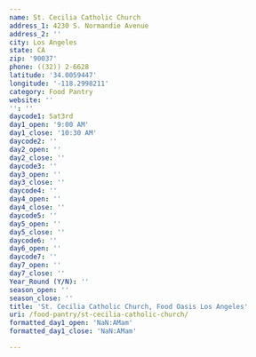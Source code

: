 ```yaml
---
name: St. Cecilia Catholic Church
address_1: 4230 S. Normandie Avenue
address_2: ''
city: Los Angeles
state: CA
zip: '90037'
phone: ((32)) 2-6628
latitude: '34.0059447'
longitude: '-118.2998211'
category: Food Pantry
website: ''
'': ''
daycode1: Sat3rd
day1_open: '9:00 AM'
day1_close: '10:30 AM'
daycode2: ''
day2_open: ''
day2_close: ''
daycode3: ''
day3_open: ''
day3_close: ''
daycode4: ''
day4_open: ''
day4_close: ''
daycode5: ''
day5_open: ''
day5_close: ''
daycode6: ''
day6_open: ''
daycode7: ''
day7_open: ''
day7_close: ''
Year_Round (Y/N): ''
season_open: ''
season_close: ''
title: 'St. Cecilia Catholic Church, Food Oasis Los Angeles'
uri: /food-pantry/st-cecilia-catholic-church/
formatted_day1_open: 'NaN:AMam'
formatted_day1_close: 'NaN:AMam'

---
```

